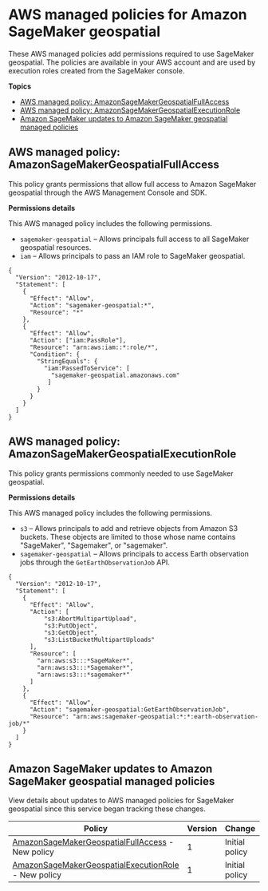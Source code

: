 # AWS managed policies for Amazon SageMaker geospatial<a name="security-iam-awsmanpol-geospatial"></a>

These AWS managed policies add permissions required to use SageMaker geospatial\. The policies are available in your AWS account and are used by execution roles created from the SageMaker console\.

**Topics**
+ [AWS managed policy: AmazonSageMakerGeospatialFullAccess](#security-iam-awsmanpol-AmazonSageMakerGeospatialFullAccess)
+ [AWS managed policy: AmazonSageMakerGeospatialExecutionRole](#security-iam-awsmanpol-AmazonSageMakerGeospatialExecutionRole)
+ [Amazon SageMaker updates to Amazon SageMaker geospatial managed policies](#security-iam-awsmanpol-geospatial-updates)

## AWS managed policy: AmazonSageMakerGeospatialFullAccess<a name="security-iam-awsmanpol-AmazonSageMakerGeospatialFullAccess"></a>

This policy grants permissions that allow full access to Amazon SageMaker geospatial through the AWS Management Console and SDK\.

**Permissions details**

This AWS managed policy includes the following permissions\.
+ `sagemaker-geospatial` – Allows principals full access to all SageMaker geospatial resources\.
+ `iam` – Allows principals to pass an IAM role to SageMaker geospatial\.

```
{
  "Version": "2012-10-17",
  "Statement": [
    {
      "Effect": "Allow",
      "Action": "sagemaker-geospatial:*",
      "Resource": "*"
    },
    {
      "Effect": "Allow",
      "Action": ["iam:PassRole"],
      "Resource": "arn:aws:iam::*:role/*",
      "Condition": {
        "StringEquals": {
          "iam:PassedToService": [
            "sagemaker-geospatial.amazonaws.com"
           ]
        }
      }
    }
  ]
}
```

## AWS managed policy: AmazonSageMakerGeospatialExecutionRole<a name="security-iam-awsmanpol-AmazonSageMakerGeospatialExecutionRole"></a>

This policy grants permissions commonly needed to use SageMaker geospatial\.

**Permissions details**

This AWS managed policy includes the following permissions\.
+ `s3` – Allows principals to add and retrieve objects from Amazon S3 buckets\. These objects are limited to those whose name contains "SageMaker", "Sagemaker", or "sagemaker"\.
+ `sagemaker-geospatial` – Allows principals to access Earth observation jobs through the `GetEarthObservationJob` API\.

```
{
  "Version": "2012-10-17",
  "Statement": [
    {
      "Effect": "Allow",
      "Action": [
          "s3:AbortMultipartUpload",
          "s3:PutObject",
          "s3:GetObject",
          "s3:ListBucketMultipartUploads"
      ],
      "Resource": [
        "arn:aws:s3:::*SageMaker*",
        "arn:aws:s3:::*Sagemaker*",
        "arn:aws:s3:::*sagemaker*"
      ]
    },
    {
      "Effect": "Allow",
      "Action": "sagemaker-geospatial:GetEarthObservationJob",
      "Resource": "arn:aws:sagemaker-geospatial:*:*:earth-observation-job/*"
    }
  ]
}
```

## Amazon SageMaker updates to Amazon SageMaker geospatial managed policies<a name="security-iam-awsmanpol-geospatial-updates"></a>

View details about updates to AWS managed policies for SageMaker geospatial since this service began tracking these changes\.


| Policy | Version | Change | Date | 
| --- | --- | --- | --- | 
|  [AmazonSageMakerGeospatialFullAccess](#security-iam-awsmanpol-AmazonSageMakerGeospatialFullAccess) \- New policy  | 1 |  Initial policy  | November 30, 2022 | 
|  [AmazonSageMakerGeospatialExecutionRole](#security-iam-awsmanpol-AmazonSageMakerGeospatialExecutionRole) \- New policy  | 1 |  Initial policy  | November 30, 2022 | 
